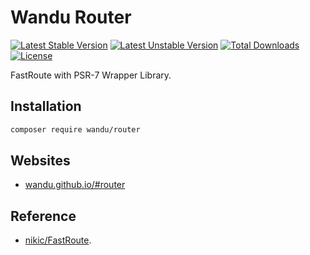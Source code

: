 Wandu Router
===

[![Latest Stable Version](https://poser.pugx.org/wandu/router/v/stable.svg)](https://packagist.org/packages/wandu/router)
[![Latest Unstable Version](https://poser.pugx.org/wandu/router/v/unstable.svg)](https://packagist.org/packages/wandu/router)
[![Total Downloads](https://poser.pugx.org/wandu/router/downloads.svg)](https://packagist.org/packages/wandu/router)
[![License](https://poser.pugx.org/wandu/router/license.svg)](https://packagist.org/packages/wandu/router)

FastRoute with PSR-7 Wrapper Library.

## Installation

```bash
composer require wandu/router
```

## Websites

- [wandu.github.io/#router](https://wandu.github.io/#router)

## Reference

 - [nikic/FastRoute](https://github.com/nikic/FastRoute).
